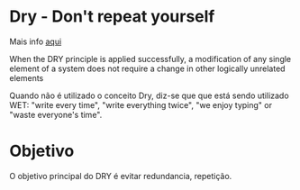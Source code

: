 # Dry - Don't repeat yourself 

Mais info [aqui](https://en.wikipedia.org/wiki/Don%27t_repeat_yourself)

When the DRY principle is applied successfully, a modification of any single element of a system does not require a change in other logically unrelated elements

Quando não é utilizado o conceito Dry, diz-se que que está sendo utilizado WET:  "write every time", "write everything twice", "we enjoy typing" or "waste everyone's time". 

# Objetivo
O objetivo principal do DRY é evitar redundancia, repetição. 
